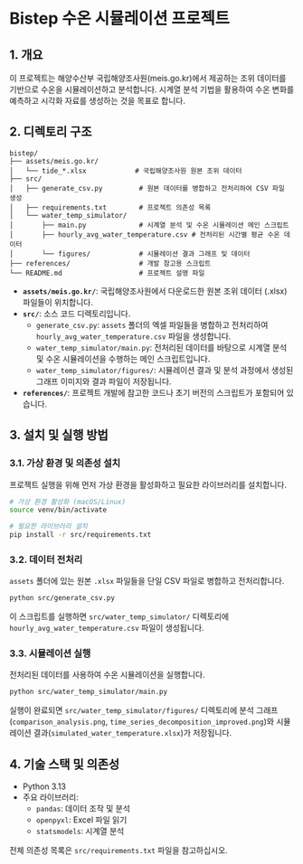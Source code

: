 # Bistep 수온 시뮬레이션 프로젝트

## 1. 개요

이 프로젝트는 해양수산부 국립해양조사원(meis.go.kr)에서 제공하는 조위 데이터를 기반으로 수온을 시뮬레이션하고 분석합니다. 시계열 분석 기법을 활용하여 수온 변화를 예측하고 시각화 자료를 생성하는 것을 목표로 합니다.

## 2. 디렉토리 구조

```
bistep/
├── assets/meis.go.kr/
│   └── tide_*.xlsx            # 국립해양조사원 원본 조위 데이터
├── src/
│   ├── generate_csv.py         # 원본 데이터를 병합하고 전처리하여 CSV 파일 생성
│   ├── requirements.txt        # 프로젝트 의존성 목록
│   └── water_temp_simulator/
│       ├── main.py             # 시계열 분석 및 수온 시뮬레이션 메인 스크립트
│       ├── hourly_avg_water_temperature.csv # 전처리된 시간별 평균 수온 데이터
│       └── figures/            # 시뮬레이션 결과 그래프 및 데이터
├── references/                 # 개발 참고용 스크립트
└── README.md                   # 프로젝트 설명 파일
```

- **`assets/meis.go.kr/`**: 국립해양조사원에서 다운로드한 원본 조위 데이터 (.xlsx) 파일들이 위치합니다.
- **`src/`**: 소스 코드 디렉토리입니다.
    - `generate_csv.py`: `assets` 폴더의 엑셀 파일들을 병합하고 전처리하여 `hourly_avg_water_temperature.csv` 파일을 생성합니다.
    - `water_temp_simulator/main.py`: 전처리된 데이터를 바탕으로 시계열 분석 및 수온 시뮬레이션을 수행하는 메인 스크립트입니다.
    - `water_temp_simulator/figures/`: 시뮬레이션 결과 및 분석 과정에서 생성된 그래프 이미지와 결과 파일이 저장됩니다.
- **`references/`**: 프로젝트 개발에 참고한 코드나 초기 버전의 스크립트가 포함되어 있습니다.

## 3. 설치 및 실행 방법

### 3.1. 가상 환경 및 의존성 설치

프로젝트 실행을 위해 먼저 가상 환경을 활성화하고 필요한 라이브러리를 설치합니다.

```bash
# 가상 환경 활성화 (macOS/Linux)
source venv/bin/activate

# 필요한 라이브러리 설치
pip install -r src/requirements.txt
```

### 3.2. 데이터 전처리

`assets` 폴더에 있는 원본 `.xlsx` 파일들을 단일 CSV 파일로 병합하고 전처리합니다.

```bash
python src/generate_csv.py
```

이 스크립트를 실행하면 `src/water_temp_simulator/` 디렉토리에 `hourly_avg_water_temperature.csv` 파일이 생성됩니다.

### 3.3. 시뮬레이션 실행

전처리된 데이터를 사용하여 수온 시뮬레이션을 실행합니다.

```bash
python src/water_temp_simulator/main.py
```

실행이 완료되면 `src/water_temp_simulator/figures/` 디렉토리에 분석 그래프(`comparison_analysis.png`, `time_series_decomposition_improved.png`)와 시뮬레이션 결과(`simulated_water_temperature.xlsx`)가 저장됩니다.

## 4. 기술 스택 및 의존성

- Python 3.13
- 주요 라이브러리:
    - `pandas`: 데이터 조작 및 분석
    - `openpyxl`: Excel 파일 읽기
    - `statsmodels`: 시계열 분석

전체 의존성 목록은 `src/requirements.txt` 파일을 참고하십시오.
